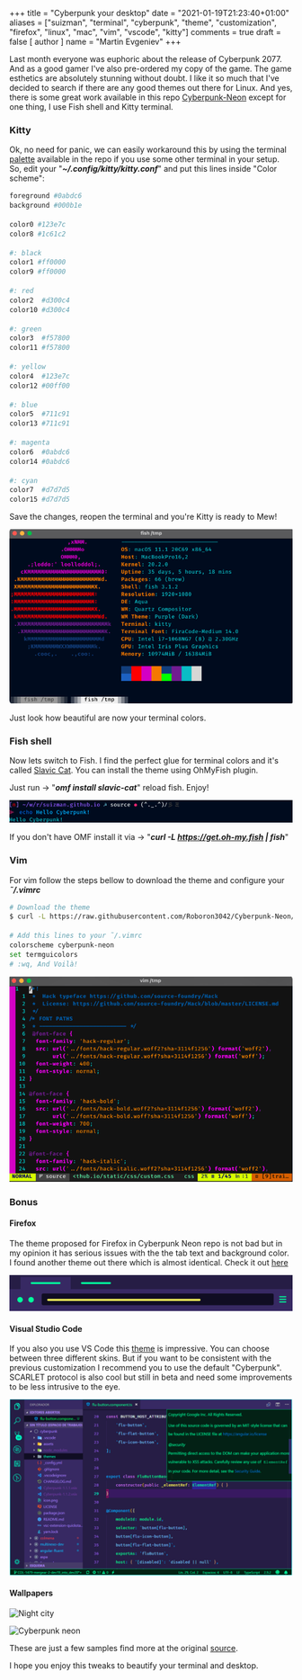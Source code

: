 +++
title = "Cyberpunk your desktop"
date = "2021-01-19T21:23:40+01:00"
aliases = ["suizman", "terminal", "cyberpunk", "theme", "customization", "firefox", "linux", "mac", "vim", "vscode", "kitty"]
comments = true
draft = false
[ author ]
  name = "Martin Evgeniev"
+++

Last month everyone was euphoric about the release of Cyberpunk 2077. And as a good gamer I've also pre-ordered my copy of the game. The game esthetics are absolutely stunning without doubt.
I like it so much that I've decided to search if there are any good themes out there for Linux. And yes, there is some great work available in this repo [Cyberpunk-Neon](https://github.com/Roboron3042/Cyberpunk-Neon)
except for one thing, I use Fish shell and Kitty terminal.

### Kitty

Ok, no need for panic, we can easily workaround this by using the terminal [palette](https://github.com/Roboron3042/Cyberpunk-Neon/blob/master/terminal/terminal-palette)
available in the repo if you use some other terminal in your setup. So, edit your "***~/.config/kitty/kitty.conf***" and put this lines inside "Color scheme":

```bash
foreground #0abdc6                                                                                                                                                                                             
background #000b1e

color0 #123e7c
color8 #1c61c2

#: black
color1 #ff0000
color9 #ff0000

#: red
color2  #d300c4
color10 #d300c4

#: green
color3  #f57800
color11 #f57800

#: yellow
color4  #123e7c
color12 #00ff00

#: blue
color5  #711c91
color13 #711c91

#: magenta
color6  #0abdc6
color14 #0abdc6

#: cyan
color7  #d7d7d5
color15 #d7d7d5
```

Save the changes, reopen the terminal and you're Kitty is ready to Mew!

![htop](/img/cyberpunk-your-terminal/htop.png)

Just look how beautiful are now your terminal colors.

### Fish shell

Now lets switch to Fish. I find the perfect glue for terminal colors and it's called [Slavic Cat](https://github.com/yangwao/omf-theme-slavic-cat). You can install the theme using OhMyFish plugin.

Just run -> "***omf install slavic-cat***" reload fish. Enjoy!

![fish](/img/cyberpunk-your-terminal/fish.png)

If you don't have OMF install it via -> "***curl -L https://get.oh-my.fish | fish***"

### Vim

For vim follow the steps bellow to download the theme and configure your ***˜/.vimrc***

```bash
# Download the theme
$ curl -L https://raw.githubusercontent.com/Roboron3042/Cyberpunk-Neon/master/terminal/vim/cyberpunk-neon.vim -o ~/.vim/colors/cyberpunk-neon.vim

# Add this lines to your ˜/.vimrc
colorscheme cyberpunk-neon
set termguicolors
# :wq, And Voilà!
```

![fish](/img/cyberpunk-your-terminal/vim.png)

### Bonus

#### Firefox

The theme proposed for Firefox in Cyberpunk Neon repo is not bad but in my opinion it has serious issues with the the tab text and background color. I found another theme out there which is almost identical.
Check it out [here](https://addons.mozilla.org/en-US/firefox/addon/cyberpunkish/)

![fish](/img/cyberpunk-your-terminal/firefox.png)

#### Visual Studio Code

If you also you use VS Code this [theme](https://marketplace.visualstudio.com/items?itemName=max-SS.cyberpunk) is impressive. You can choose between three different skins. But if you want to be consistent with
the previous customization I recommend you to use the default "Cyberpunk". SCARLET protocol is also cool but still in beta and need some improvements to be less intrusive to the eye.

![VSCode theme](/img/cyberpunk-your-terminal/vscode.png)

#### Wallpapers

![Night city](https://wallpapercave.com/wp/wp6823984.jpg)

![Cyberpunk neon](https://wallpapercave.com/wp/wp6813033.jpg)

These are just a few samples find more at the original [source](https://wallpapercave.com/4k-cyberpunk-2077-wallpapers).

I hope you enjoy this tweaks to beautify your terminal and desktop.
